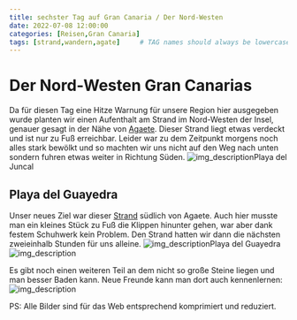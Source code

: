 ```yaml
---
title: sechster Tag auf Gran Canaria / Der Nord-Westen
date: 2022-07-08 12:00:00
categories: [Reisen,Gran Canaria]
tags: [strand,wandern,agate]     # TAG names should always be lowercase
---
```

# Der Nord-Westen Gran Canarias
Da für diesen Tag eine Hitze Warnung für unsere Region hier ausgegeben wurde planten wir einen Aufenthalt am Strand im Nord-Westen der Insel, genauer gesagt in der Nähe von [Agaete](https://maps.apple.com/?address=Agaete,%20Las%20Palmas,%20Spanien&auid=10301800847728641608&ll=28.099280,-15.698914&lsp=6489&q=Agaete&_ext=Ch8KBQgEEM4BCgQIBRADCgQIBhADCgQIChALCgQIVRAJEiYp7Ms+FkQYPEAxxXZSuk9tL8A5SaEsfH0bPEBBAWHx5U9hL8BQAw%3D%3D). Dieser Strand liegt etwas verdeckt und ist nur zu Fuß erreichbar. Leider war zu dem Zeitpunkt morgens noch alles stark bewölkt und so machten wir uns nicht auf den Weg nach unten sondern fuhren etwas weiter in Richtung Süden.
![img_description](https://images.cstrube.de/web/blog/grancanaria/IMG_2357-scaled.jpeg)Playa del Juncal
## Playa del Guayedra
Unser neues Ziel war dieser [Strand](https://maps.apple.com/?address=Tamadaba%20Natural%20Park,%2035489%20Agaete,%20Palmas,%20Spain&auid=11792497841902955689&ll=28.083520,-15.710160&lsp=9902&q=Playa%20de%20Guayedra&_ext=CjMKBQgEEM4BCgQIBRADCgUIBhCGAQoECAoQAAoECFIQCAoECFUQDgoECFkQAgoFCKQBEAESJinbA2Mzdvw7QDF692zCYqUvwDm1No3ttRg8QEGoHy//fFIvwFAM) südlich von Agaete. Auch hier musste man ein kleines Stück zu Fuß die Klippen hinunter gehen, war aber dank festem Schuhwerk kein Problem. Den Strand hatten wir dann die nächsten zweieinhalb Stunden für uns alleine.
![img_description](https://images.cstrube.de/web/blog/grancanaria/Playa_FKK-4388Canon-EOS-5D-Mark-IV-100.jpg)Playa del Guayedra
![img_description](https://images.cstrube.de/web/blog/grancanaria/IMG_2361-scaled.jpeg)

Es gibt noch einen weiteren Teil an dem nicht so große Steine liegen und man besser Baden kann. Neue Freunde kann man dort auch kennenlernen:
![img_description](https://images.cstrube.de/web/blog/grancanaria/Playa_FKK-4409Canon-EOS-5D-Mark-IV-Verbessert-100.jpg)

PS: Alle Bilder sind für das Web entsprechend komprimiert und reduziert. 